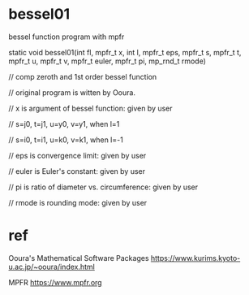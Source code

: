 # bessel01

bessel function program with mpfr

static void bessel01(int fl, mpfr_t x, int l, mpfr_t eps, mpfr_t s, mpfr_t t, mpfr_t u, mpfr_t v, 
mpfr_t euler, mpfr_t pi, mp_rnd_t rmode)

//  comp zeroth and 1st order bessel function

//  original program is witten by Ooura.

//  x is argument of bessel function: given by user

//  s=j0, t=j1, u=y0, v=y1, when l=1

//  s=i0, t=i1, u=k0, v=k1, when l=-1

//  eps is convergence limit: given by user

//  euler is Euler's constant: given by user

//  pi is ratio of diameter vs. circumference: given by user

//  rmode is rounding mode: given by user



# ref 

Ooura's Mathematical Software Packages https://www.kurims.kyoto-u.ac.jp/~ooura/index.html

MPFR https://www.mpfr.org
